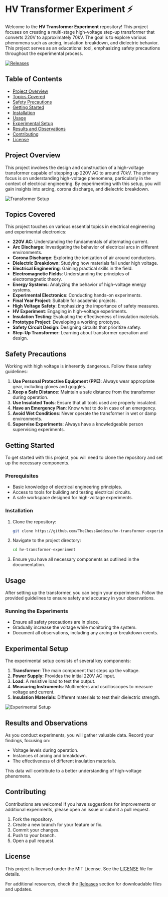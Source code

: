 # HV Transformer Experiment ⚡️

Welcome to the **HV Transformer Experiment** repository! This project focuses on creating a multi-stage high-voltage step-up transformer that converts 220V to approximately 70kV. The goal is to explore various phenomena such as arcing, insulation breakdown, and dielectric behavior. This project serves as an educational tool, emphasizing safety precautions throughout the experimental process.

[![Releases](https://img.shields.io/github/release/TheChessGoddess/hv-transformer-experiment.svg)](https://github.com/TheChessGoddess/hv-transformer-experiment/releases)

## Table of Contents

- [Project Overview](#project-overview)
- [Topics Covered](#topics-covered)
- [Safety Precautions](#safety-precautions)
- [Getting Started](#getting-started)
- [Installation](#installation)
- [Usage](#usage)
- [Experimental Setup](#experimental-setup)
- [Results and Observations](#results-and-observations)
- [Contributing](#contributing)
- [License](#license)

## Project Overview

This project involves the design and construction of a high-voltage transformer capable of stepping up 220V AC to around 70kV. The primary focus is on understanding high-voltage phenomena, particularly in the context of electrical engineering. By experimenting with this setup, you will gain insights into arcing, corona discharge, and dielectric breakdown.

![Transformer Setup](https://example.com/transformer-setup.jpg)

## Topics Covered

This project touches on various essential topics in electrical engineering and experimental electronics:

- **220V AC**: Understanding the fundamentals of alternating current.
- **Arc Discharge**: Investigating the behavior of electrical arcs in different environments.
- **Corona Discharge**: Exploring the ionization of air around conductors.
- **Dielectric Breakdown**: Studying how materials fail under high voltage.
- **Electrical Engineering**: Gaining practical skills in the field.
- **Electromagnetic Fields**: Understanding the principles of electromagnetic theory.
- **Energy Systems**: Analyzing the behavior of high-voltage energy systems.
- **Experimental Electronics**: Conducting hands-on experiments.
- **Final Year Project**: Suitable for academic projects.
- **High Voltage Safety**: Emphasizing the importance of safety measures.
- **HV Experiment**: Engaging in high-voltage experiments.
- **Insulation Testing**: Evaluating the effectiveness of insulation materials.
- **Prototype Project**: Developing a working prototype.
- **Safety Circuit Design**: Designing circuits that prioritize safety.
- **Step-Up Transformer**: Learning about transformer operation and design.

## Safety Precautions

Working with high voltage is inherently dangerous. Follow these safety guidelines:

1. **Use Personal Protective Equipment (PPE)**: Always wear appropriate gear, including gloves and goggles.
2. **Keep a Safe Distance**: Maintain a safe distance from the transformer during operation.
3. **Use Insulated Tools**: Ensure that all tools used are properly insulated.
4. **Have an Emergency Plan**: Know what to do in case of an emergency.
5. **Avoid Wet Conditions**: Never operate the transformer in wet or damp environments.
6. **Supervise Experiments**: Always have a knowledgeable person supervising experiments.

## Getting Started

To get started with this project, you will need to clone the repository and set up the necessary components.

### Prerequisites

- Basic knowledge of electrical engineering principles.
- Access to tools for building and testing electrical circuits.
- A safe workspace designed for high-voltage experiments.

### Installation

1. Clone the repository:

   ```bash
   git clone https://github.com/TheChessGoddess/hv-transformer-experiment.git
   ```

2. Navigate to the project directory:

   ```bash
   cd hv-transformer-experiment
   ```

3. Ensure you have all necessary components as outlined in the documentation.

## Usage

After setting up the transformer, you can begin your experiments. Follow the provided guidelines to ensure safety and accuracy in your observations.

### Running the Experiments

- Ensure all safety precautions are in place.
- Gradually increase the voltage while monitoring the system.
- Document all observations, including any arcing or breakdown events.

## Experimental Setup

The experimental setup consists of several key components:

1. **Transformer**: The main component that steps up the voltage.
2. **Power Supply**: Provides the initial 220V AC input.
3. **Load**: A resistive load to test the output.
4. **Measuring Instruments**: Multimeters and oscilloscopes to measure voltage and current.
5. **Insulation Materials**: Different materials to test their dielectric strength.

![Experimental Setup](https://example.com/experimental-setup.jpg)

## Results and Observations

As you conduct experiments, you will gather valuable data. Record your findings, focusing on:

- Voltage levels during operation.
- Instances of arcing and breakdown.
- The effectiveness of different insulation materials.

This data will contribute to a better understanding of high-voltage phenomena.

## Contributing

Contributions are welcome! If you have suggestions for improvements or additional experiments, please open an issue or submit a pull request.

1. Fork the repository.
2. Create a new branch for your feature or fix.
3. Commit your changes.
4. Push to your branch.
5. Open a pull request.

## License

This project is licensed under the MIT License. See the [LICENSE](LICENSE) file for details.

For additional resources, check the [Releases](https://github.com/TheChessGoddess/hv-transformer-experiment/releases) section for downloadable files and updates.